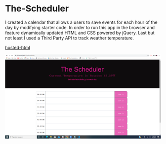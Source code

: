 # The-Scheduler
I created a calendar that allows a users to save events for each hour of the day by modifying starter code. In order to run this app in the browser and feature dynamically updated HTML and CSS powered by jQuery. Last but not least I used a Third Party API to track weather temperature. 

[hosted-html](https://ferick8246.github.io/The-Scheduler/) 

![picture](https://github.com/ferick8246/The-Scheduler/blob/60d9d4864fde3199224f4e0af585db2b18ca34d2/Develop/Capture.PNG)